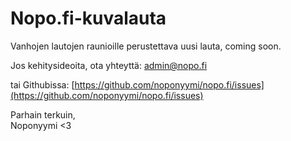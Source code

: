 # Nopo.fi-kuvalauta

Vanhojen lautojen raunioille perustettava uusi lauta, coming soon.

Jos kehitysideoita, ota yhteyttä: [admin@nopo.fi](mailto:admin@nopo.fi)

tai Githubissa: [https://github.com/noponyymi/nopo.fi/issues](https://github.com/noponyymi/nopo.fi/issues)

Parhain terkuin,<br>
Noponyymi <3
